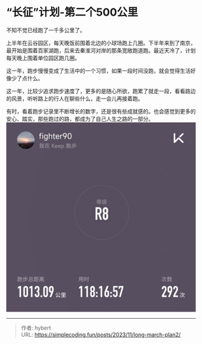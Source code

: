 # “长征”计划-第二个500公里


不知不觉已经跑了一千多公里了。

上半年在云谷园区，每天晚饭前围着北边的小球场跑上几圈。下半年来到了南京，最开始是围着百家湖跑，后来去秦淮河对岸的那条宽敞跑道跑。最近天冷了，计划每天晚上围着单位园区跑几圈。

这一年，跑步慢慢变成了生活中的一个习惯，如果一段时间没跑，就会觉得生活好像少了点什么。

这一年，比较少追求跑步速度了，更多的是随心所欲，跑累了就走一段，看看路边的风景，听听路上的行人在聊些什么，走一会儿再接着跑。

有时，看着跑步记录里不断增长的数字，还是很有些成就感的。也会感觉到更多的安心、踏实，那些跑过的路，都成为了自己人生之路的一部分。
![](/ox-hugo/keep2.jpg)


---

> 作者: hybert  
> URL: https://simplecoding.fun/posts/2023/11/long-march-plan2/  

